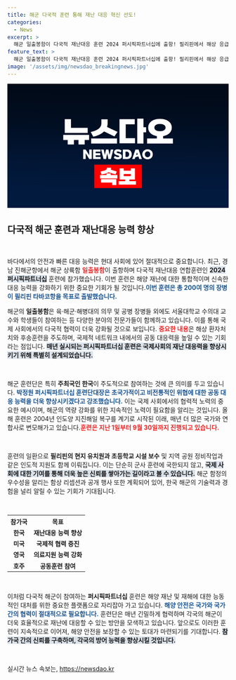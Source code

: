 ```yaml
---
title: 해군 다국적 훈련 통해 재난 대응 혁신 선도!
categories:
  - News
excerpt: >
  해군 일출봉함이 다국적 재난대응 훈련 2024 퍼시픽파트너십에 출항! 필리핀에서 해상 응급처치, 지역 지원 활동을 펼치며 국제 협력의 새로운 장을 열어간다. 초국가적 위협에 대한 공동 대응능력을 높이는 이번 훈련의 성과가 기대된다.
feature_text: >
  해군 일출봉함이 다국적 재난대응 훈련 2024 퍼시픽파트너십에 출항! 필리핀에서 해상 응급처치, 지역 지원 활동을 펼치며 국제 협력의 새로운 장을 열어간다. 초국가적 위협에 대한 공동 대응능력을 높이는 이번 훈련의 성과가 기대된다.
image: '/assets/img/newsdao_breakingnews.jpg'
---
```


<p><img src="/assets/img/newsdao_breakingnews.jpg" alt="pcversion 속보" /></p>

<h2 data-ke-size="size26">다국적 해군 훈련과 재난대응 능력 향상</h2>

<p data-ke-size="size16">&nbsp;</p>

<p>바다에서의 안전과 빠른 대응 능력은 현대 사회에 있어 절대적으로 중요합니다. 최근, 경남 진해군항에서 해군 상륙함 <b><span style="color: #ee2323;">일출봉함</span></b>이 출항하며 다국적 재난대응 연합훈련인 <b><span style="background-color: #21538527;">2024 퍼시픽파트너십</span></b> 훈련에 참가했습니다. 이번 훈련은 해양 재난에 대한 통합적이며 신속한 대응 능력을 강화하기 위한 중요한 기회가 될 것입니다.<b><span style="color: #1a5490;">이번 훈련은 총 200여 명의 장병이 필리핀 타바코항을 목표로 출발했습니다.</span></b></p>

<p>해군의 <b>일출봉함</b>은 육·해군·해병대의 의무 및 공병 장병들 외에도 서울대학교 수의대 교수와 학생들이 참여하는 등 다양한 분야의 전문가들이 함께하고 있습니다. 이를 통해 국제 사회에서의 다국적 협력이 더욱 강화될 것으로 보입니다. <b><span style="color: #ee2323;">중요한 내용</span></b>은 해상 환자처치와 후송훈련을 주도하며, 국제적 네트워크 내에서의 공동 대응력을 높일 수 있는 기회라는 점입니다. <b><span style="background-color: #21538527;">매년 실시되는 퍼시픽파트너십 훈련은 국제사회의 재난 대응력을 향상시키기 위해 특별히 설계되었습니다.</span></b></p>

<p data-ke-size="size16">&nbsp;</p>

<p>해군 훈련단은 특히 <b>주최국인 한국</b>이 주도적으로 참여하는 것에 큰 의미를 두고 있습니다. <b><span style="color: #1a5490;">박정원 퍼시픽파트너십 훈련단대장은 초국가적이고 비전통적인 위협에 대한 공동 대응 능력을 더욱 향상시키겠다고 강조했습니다.</span></b> 이는 국제 사회에서의 협력적 노력의 중요한 예시이며, 해군의 역량 강화를 위한 지속적인 노력이 필요함을 알리는 것입니다. 올해 훈련은 2004년 인도양 지진해일 복구를 계기로 시작된 이래, 매년 더 많은 국가와 연합사로 변모해가고 있습니다.<b><span style="color: #ee2323;">훈련은 지난 1일부터 9월 30일까지 진행되고 있습니다.</span></b></p>

<p data-ke-size="size16">&nbsp;</p>

<p>훈련의 일환으로 <b>필리핀의 현지 유치원과 초등학교 시설 보수</b> 및 지역 공원 정비작업과 같은 인도적 지원도 함께 이뤄집니다. 이는 단순히 군사 훈련에 국한되지 않고, <b><span style="background-color: #21538527;">국제 사회에 대한 기여를 통해 더욱 높은 신뢰를 쌓아가는 길이라고 볼 수 있습니다.</span></b> 해군 함정의 우수성을 알리는 함상 리셉션과 공개 행사 또한 계획되어 있어, 한국 해군의 기술력과 경험을 널리 알릴 수 있는 기회가 기대됩니다.</p>

<p><br/></p>

<table style="width: 100%;">
    <tr>
        <th style="text-align: center;"><b>참가국</b></th>
        <th style="text-align: center;"><b>목표</b></th>
    </tr>
    <tr>
        <td style="text-align: center; height: 17px;"><b>한국</b></td>
        <td style="text-align: center; height: 17px;"><b>재난대응 능력 향상</b></td>
    </tr>
    <tr>
        <td style="text-align: center; height: 17px;"><b>미국</b></td>
        <td style="text-align: center; height: 17px;"><b>국제적 협력 증진</b></td>
    </tr>
    <tr>
        <td style="text-align: center; height: 17px;"><b>영국</b></td>
        <td style="text-align: center; height: 17px;"><b>의료지원 능력 강화</b></td>
    </tr>
    <tr>
        <td style="text-align: center; height: 17px;"><b>호주</b></td>
        <td style="text-align: center; height: 17px;"><b>공동훈련 참여</b></td>
    </tr>
</table>

<p data-ke-size="size16">&nbsp;</p>

<p>이처럼 다국적 해군이 참여하는 <b>퍼시픽파트너십</b> 훈련은 해양 재난 및 재해에 대한 능동적인 대처를 위한 중요한 플랫폼으로 자리잡아 가고 있습니다. <b><span style="color: #1a5490;">해양 안전은 국가와 국가 간의 협력이 절대적으로 필요합니다.</span></b> 훈련단은 매년 긴밀하게 협력하며 각국의 해군이 더욱 효율적으로 재난에 대응할 수 있는 방안을 모색하고 있습니다. 앞으로도 이러한 훈련이 지속적으로 이어져, 해양 안전을 보장할 수 있는 토대가 마련되기를 기대합니다. <b><span style="background-color: #21538527;">참가국 간의 신뢰를 구축하며, 각국의 방어 능력을 향상시킬 것입니다.</span></b></p>

<p data-ke-size="size16">&nbsp;</p>
실시간 뉴스 속보는, <a href="https://newsdao.kr" rel="dofollow">https://newsdao.kr</a>


